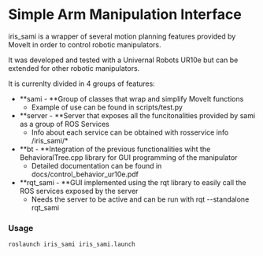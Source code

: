 # Simple Arm Manipulation Interface

iris_sami is a wrapper of several motion planning features provided by MoveIt in order to control robotic manipulators.

It was developed and tested with a Univernal Robots UR10e but can be extended for other robotic manipulators.

It is currenlty divided in 4 groups of features:

- **sami - **Group of classes that wrap and simplify MoveIt functions
  - Example of use can be found in scripts/test.py
- **server - **Server that exposes all the funcitonalities provided by sami as a group of ROS Services
  - Info about each service can be obtained with rosservice info /iris_sami/*
- **bt - **Integration of the previous functionalities wiht the BehavioralTree.cpp library for GUI programming of the manipulator
  - Detailed documentation can be found in docs/control_behavior_ur10e.pdf
- **rqt_sami - **GUI implemented using the rqt library to easily call the ROS services exposed by the server
  - Needs the server to be active and can be run with rqt --standalone rqt_sami

### Usage

`roslaunch iris_sami iris_sami.launch`

